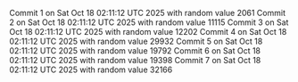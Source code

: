 Commit 1 on Sat Oct 18 02:11:12 UTC 2025 with random value 2061
Commit 2 on Sat Oct 18 02:11:12 UTC 2025 with random value 11115
Commit 3 on Sat Oct 18 02:11:12 UTC 2025 with random value 12202
Commit 4 on Sat Oct 18 02:11:12 UTC 2025 with random value 29932
Commit 5 on Sat Oct 18 02:11:12 UTC 2025 with random value 19792
Commit 6 on Sat Oct 18 02:11:12 UTC 2025 with random value 19398
Commit 7 on Sat Oct 18 02:11:12 UTC 2025 with random value 32166
